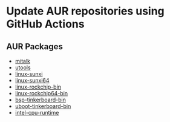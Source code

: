 Update AUR repositories using GitHub Actions
============================================

## AUR Packages

* [mitalk](https://aur.archlinux.org/pkgbase/mitalk)
* [utools](https://aur.archlinux.org/pkgbase/utools)
* [linux-sunxi](https://aur.archlinux.org/pkgbase/linux-sunxi)
* [linux-sunxi64](https://aur.archlinux.org/pkgbase/linux-sunxi64)
* [linux-rockchip-bin](https://aur.archlinux.org/pkgbase/linux-rockchip-bin)
* [linux-rockchip64-bin](https://aur.archlinux.org/pkgbase/linux-rockchip64-bin)
* [bsp-tinkerboard-bin](https://aur.archlinux.org/pkgbase/bsp-tinkerboard-bin)
* [uboot-tinkerboard-bin](https://aur.archlinux.org/pkgbase/uboot-tinkerboard-bin)
* [intel-cpu-runtime](https://aur.archlinux.org/pkgbase/intel-cpu-runtime)
